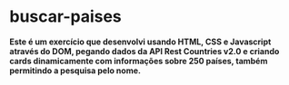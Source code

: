 # buscar-paises

**Este é um exercício que desenvolvi usando HTML, CSS e Javascript através do DOM, pegando dados da API Rest Countries v2.0 e criando cards dinamicamente com informações sobre 250 países, também permitindo a pesquisa pelo nome.**
